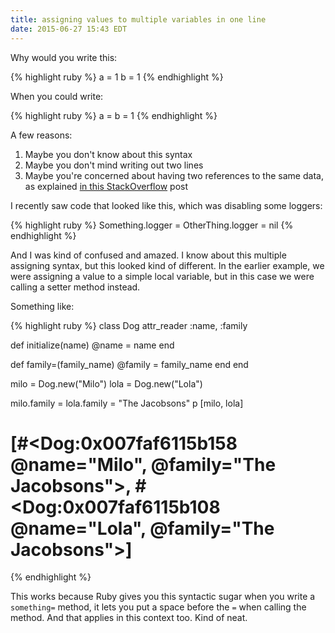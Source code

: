 ```yaml
---
title: assigning values to multiple variables in one line
date: 2015-06-27 15:43 EDT
---
```


Why would you write this:

{% highlight ruby %}
a = 1
b = 1
{% endhighlight %}

When you could write:

{% highlight ruby %}
a = b = 1
{% endhighlight %}

A few reasons:

1. Maybe you don't know about this syntax
1. Maybe you don't mind writing out two lines
1. Maybe you're concerned about having two references to the same data, as
   explained [in this StackOverflow][so] post

[so]: http://stackoverflow.com/a/2929722

I recently saw code that looked like this, which was disabling some loggers:

{% highlight ruby %}
Something.logger = OtherThing.logger = nil
{% endhighlight %}

And I was kind of confused and amazed. I know about this multiple assigning
syntax, but this looked kind of different. In the earlier example, we were
assigning a value to a simple local variable, but in this case we were calling a
setter method instead.

Something like:

{% highlight ruby %}
class Dog
  attr_reader :name, :family

  def initialize(name)
    @name = name
  end

  def family=(family_name)
    @family = family_name
  end
end

milo = Dog.new("Milo")
lola = Dog.new("Lola")

milo.family = lola.family = "The Jacobsons"
p [milo, lola]
# [#<Dog:0x007faf6115b158 @name="Milo", @family="The Jacobsons">, #<Dog:0x007faf6115b108 @name="Lola", @family="The Jacobsons">]
{% endhighlight %}

This works because Ruby gives you this syntactic sugar when you write a
`something=` method, it lets you put a space before the `=` when calling the
method. And that applies in this context too. Kind of neat.
